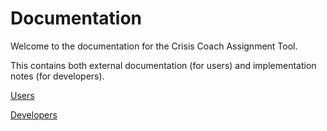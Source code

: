 # Documentation

Welcome to the documentation for the Crisis Coach Assignment Tool.

This contains both external documentation (for users) and implementation notes (for developers).

[Users](/docs/USERS.md)

[Developers](/docs/DEVELOPERS.md)
